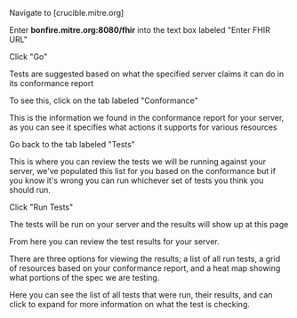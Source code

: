 Navigate to [crucible.mitre.org]

Enter **bonfire.mitre.org:8080/fhir** into the text box labeled "Enter FHIR URL"

Click "Go"

Tests are suggested based on what the specified server claims it can do in its conformance report

To see this, click on the tab labeled "Conformance"

This is the information we found in the conformance report for your server, as you can see it specifies what actions it supports for various resources

Go back to the tab labeled "Tests"

This is where you can review the tests we will be running against your server, we've populated this list for you based on the conformance but if you know it's wrong you can run whichever set of tests you think you should run.

Click "Run Tests"

The tests will be run on your server and the results will show up at this page

From here you can review the test results for your server.

There are three options for viewing the results; a list of all run tests, a grid of resources based on your conformance report, and a heat map showing what portions of the spec we are testing.

Here you can see the list of all tests that were run, their results, and can click to expand for more information on what the test is checking.
